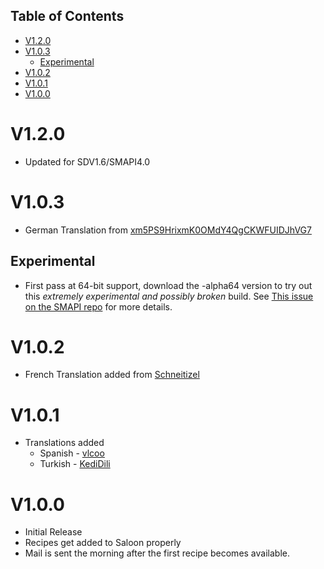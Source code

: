 
## Table of Contents
<!-- TOC -->

- [V1.2.0](#v120)
- [V1.0.3](#v103)
    - [Experimental](#experimental)
- [V1.0.2](#v102)
- [V1.0.1](#v101)
- [V1.0.0](#v100)

<!-- /TOC -->

# V1.2.0
* Updated for SDV1.6/SMAPI4.0

# V1.0.3
* German Translation from [xm5PS9HrixmK0OMdY4QgCKWFUIDJhVG7](https://github.com/xm5PS9HrixmK0OMdY4QgCKWFUIDJhVG7)

## Experimental
* First pass at 64-bit support, download the -alpha64 version to try out this *extremely experimental and possibly broken* build. See [This issue on the SMAPI repo](https://github.com/Pathoschild/SMAPI/issues/767) for more details.
# V1.0.2
* French Translation added from [Schneitizel](https://github.com/Schneitizel) 

# V1.0.1
* Translations added
  * Spanish - [vlcoo](https://github.com/vlcoo)
  * Turkish - [KediDili](https://github.com/KediDili)
# V1.0.0
* Initial Release
* Recipes get added to Saloon properly
* Mail is sent the morning after the first recipe becomes available. 